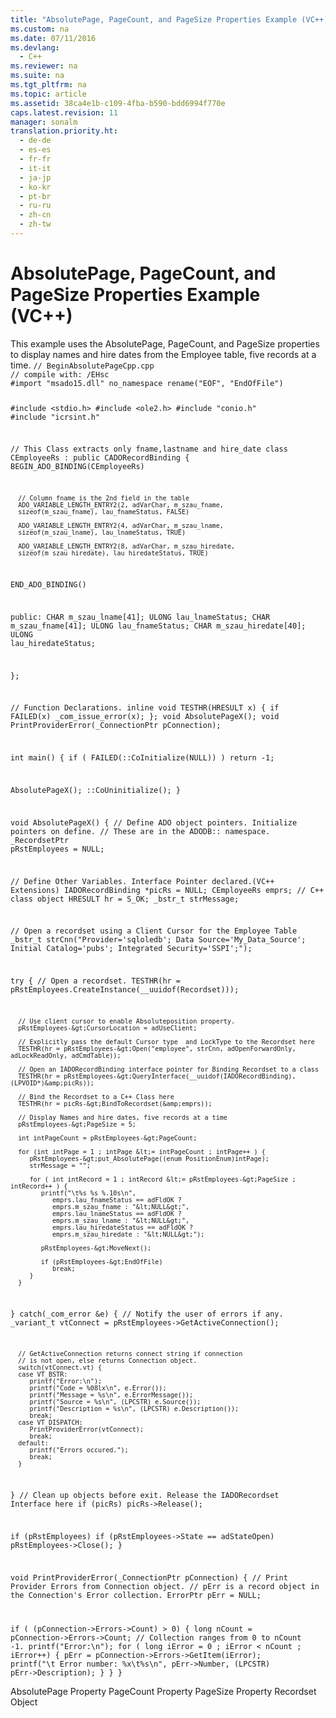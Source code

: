```yaml
---
title: "AbsolutePage, PageCount, and PageSize Properties Example (VC++)"
ms.custom: na
ms.date: 07/11/2016
ms.devlang: 
  - C++
ms.reviewer: na
ms.suite: na
ms.tgt_pltfrm: na
ms.topic: article
ms.assetid: 38ca4e1b-c109-4fba-b590-bdd6994f770e
caps.latest.revision: 11
manager: sonalm
translation.priority.ht: 
  - de-de
  - es-es
  - fr-fr
  - it-it
  - ja-jp
  - ko-kr
  - pt-br
  - ru-ru
  - zh-cn
  - zh-tw
---
```

# AbsolutePage, PageCount, and PageSize Properties Example (VC++)
<?xml version="1.0" encoding="utf-8"?>
<developerReferenceWithoutSyntaxDocument xmlns="http://ddue.schemas.microsoft.com/authoring/2003/5" xmlns:xlink="http://www.w3.org/1999/xlink" xmlns:xsi="http://www.w3.org/2001/XMLSchema-instance" xsi:schemaLocation="http://ddue.schemas.microsoft.com/authoring/2003/5 http://dduestorage.blob.core.windows.net/ddueschema/developer.xsd">
  <introduction>
    <para>This example uses the <legacyLink xlink:href="ddb58a35-ec3a-423c-a504-3c65e62c23d4">AbsolutePage</legacyLink>, <legacyLink xlink:href="b601b56c-0ac4-44ee-bc91-c3d2d104f00a">PageCount</legacyLink>, and <legacyLink xlink:href="e57930a6-46c4-4a17-a3b6-f79e94d5c9c7">PageSize</legacyLink> properties to display names and hire dates from the <legacyBold><legacyItalic>Employee</legacyItalic></legacyBold> table, five records at a time.</para>
    <code>// BeginAbsolutePageCpp.cpp
// compile with: /EHsc
#import "msado15.dll" no_namespace rename("EOF", "EndOfFile")

#include &lt;stdio.h&gt;
#include &lt;ole2.h&gt;
#include "conio.h"
#include "icrsint.h"

// This Class extracts only fname,lastname and hire_date
class CEmployeeRs : public CADORecordBinding {
   BEGIN_ADO_BINDING(CEmployeeRs)

      // Column fname is the 2nd field in the table   
      ADO_VARIABLE_LENGTH_ENTRY2(2, adVarChar, m_szau_fname, 
      sizeof(m_szau_fname), lau_fnameStatus, FALSE)

      ADO_VARIABLE_LENGTH_ENTRY2(4, adVarChar, m_szau_lname, 
      sizeof(m_szau_lname), lau_lnameStatus, TRUE)

      ADO_VARIABLE_LENGTH_ENTRY2(8, adVarChar, m_szau_hiredate, 
      sizeof(m_szau_hiredate), lau_hiredateStatus, TRUE)

   END_ADO_BINDING()

public:
   CHAR   m_szau_lname[41];
   ULONG  lau_lnameStatus;
   CHAR   m_szau_fname[41];
   ULONG  lau_fnameStatus;
   CHAR   m_szau_hiredate[40];
   ULONG  lau_hiredateStatus;

};

// Function Declarations.
inline void TESTHR(HRESULT x) { if FAILED(x) _com_issue_error(x); };
void AbsolutePageX();
void PrintProviderError(_ConnectionPtr pConnection); 

int main() {
   if ( FAILED(::CoInitialize(NULL)) )
      return -1;

   AbsolutePageX();
   ::CoUninitialize();
}

void AbsolutePageX() {
   // Define ADO object pointers.  Initialize pointers on define.
   // These are in the ADODB::  namespace.
   _RecordsetPtr pRstEmployees = NULL;

   // Define Other Variables.    Interface Pointer declared.(VC++ Extensions)
   IADORecordBinding *picRs = NULL;
   CEmployeeRs emprs;   // C++ class object 
   HRESULT hr = S_OK;
   _bstr_t strMessage;

   // Open a recordset using a Client Cursor for the Employee Table
   _bstr_t strCnn("Provider='sqloledb'; Data Source='My_Data_Source'; Initial Catalog='pubs'; Integrated Security='SSPI';");

   try {
      // Open a recordset.
      TESTHR(hr = pRstEmployees.CreateInstance(__uuidof(Recordset)));

      // Use client cursor to enable Absoluteposition property.
      pRstEmployees-&gt;CursorLocation = adUseClient;

      // Explicitly pass the default Cursor type  and LockType to the Recordset here 
      TESTHR(hr = pRstEmployees-&gt;Open("employee", strCnn, adOpenForwardOnly, adLockReadOnly, adCmdTable));

      // Open an IADORecordBinding interface pointer for Binding Recordset to a class    
      TESTHR(hr = pRstEmployees-&gt;QueryInterface(__uuidof(IADORecordBinding), (LPVOID*)&amp;picRs));

      // Bind the Recordset to a C++ Class here    
      TESTHR(hr = picRs-&gt;BindToRecordset(&amp;emprs));

      // Display Names and hire dates, five records at a time
      pRstEmployees-&gt;PageSize = 5;

      int intPageCount = pRstEmployees-&gt;PageCount;

      for (int intPage = 1 ; intPage &lt;= intPageCount ; intPage++ ) {
         pRstEmployees-&gt;put_AbsolutePage((enum PositionEnum)intPage);
         strMessage = "";

         for ( int intRecord = 1 ; intRecord &lt;= pRstEmployees-&gt;PageSize ; intRecord++ ) {
            printf("\t%s %s %.10s\n", 
               emprs.lau_fnameStatus == adFldOK ? 
               emprs.m_szau_fname : "&lt;NULL&gt;",
               emprs.lau_lnameStatus == adFldOK ? 
               emprs.m_szau_lname : "&lt;NULL&gt;",
               emprs.lau_hiredateStatus == adFldOK ? 
               emprs.m_szau_hiredate : "&lt;NULL&gt;");

            pRstEmployees-&gt;MoveNext();

            if (pRstEmployees-&gt;EndOfFile)
               break;
         }
      }
   }
   catch(_com_error &amp;e) {
      // Notify the user of errors if any.
      _variant_t vtConnect = pRstEmployees-&gt;GetActiveConnection();

      // GetActiveConnection returns connect string if connection
      // is not open, else returns Connection object.
      switch(vtConnect.vt) {
      case VT_BSTR:
         printf("Error:\n");
         printf("Code = %08lx\n", e.Error());
         printf("Message = %s\n", e.ErrorMessage());
         printf("Source = %s\n", (LPCSTR) e.Source());
         printf("Description = %s\n", (LPCSTR) e.Description());
         break;
      case VT_DISPATCH:
         PrintProviderError(vtConnect);
         break;
      default:
         printf("Errors occured.");
         break;
      }
   }
   // Clean up objects before exit.  Release the IADORecordset Interface here
   if (picRs) 
      picRs-&gt;Release();

   if (pRstEmployees)
      if (pRstEmployees-&gt;State == adStateOpen)
         pRstEmployees-&gt;Close();
}

void PrintProviderError(_ConnectionPtr pConnection) {
   // Print Provider Errors from Connection object.
   // pErr is a record object in the Connection's Error collection.
   ErrorPtr pErr = NULL;

   if ( (pConnection-&gt;Errors-&gt;Count) &gt; 0) {
      long nCount = pConnection-&gt;Errors-&gt;Count;
      // Collection ranges from 0 to nCount -1.
      printf("Error:\n");
      for ( long iError = 0 ; iError &lt; nCount ; iError++) {
         pErr = pConnection-&gt;Errors-&gt;GetItem(iError);
         printf("\t Error number: %x\t%s\n", pErr-&gt;Number, (LPCSTR) pErr-&gt;Description);
      }
   }
}</code>
  </introduction>
  <relatedTopics>
<link xlink:href="ddb58a35-ec3a-423c-a504-3c65e62c23d4">AbsolutePage Property</link>
<link xlink:href="b601b56c-0ac4-44ee-bc91-c3d2d104f00a">PageCount Property</link>
<link xlink:href="e57930a6-46c4-4a17-a3b6-f79e94d5c9c7">PageSize Property</link>
<link xlink:href="ede1415f-c3df-4cc5-a05b-2576b2b84b60">Recordset Object</link>
</relatedTopics>
</developerReferenceWithoutSyntaxDocument>